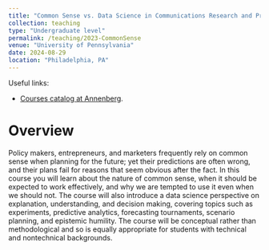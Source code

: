 ```yaml
---
title: "Common Sense vs. Data Science in Communications Research and Practice"
collection: teaching
type: "Undergraduate level"
permalink: /teaching/2023-CommonSense
venue: "University of Pennsylvania"
date: 2024-08-29
location: "Philadelphia, PA"
---
```


Useful links:
- [Courses catalog at Annenberg](https://www.asc.upenn.edu/undergraduate/courses).

Overview
======
Policy makers, entrepreneurs, and marketers frequently rely on common sense when planning for the future; yet their predictions are often wrong, and their plans fail for reasons that seem obvious after the fact. In this course you will learn about the nature of common sense, when it should be expected to work effectively, and why we are tempted to use it even when we should not. The course will also introduce a data science perspective on explanation, understanding, and decision making, covering topics such as experiments, predictive analytics, forecasting tournaments, scenario planning, and epistemic humility. The course will be conceptual rather than methodological and so is equally appropriate for students with technical and nontechnical backgrounds.